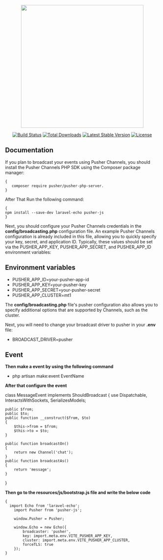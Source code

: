 <p align="center"><a href="https://laravel.com" target="_blank"><img src="https://raw.githubusercontent.com/laravel/art/master/logo-lockup/5%20SVG/2%20CMYK/1%20Full%20Color/laravel-logolockup-cmyk-red.svg" width="400"></a></p>

<p align="center">
<a href="https://travis-ci.org/laravel/framework"><img src="https://travis-ci.org/laravel/framework.svg" alt="Build Status"></a>
<a href="https://packagist.org/packages/laravel/framework"><img src="https://img.shields.io/packagist/dt/laravel/framework" alt="Total Downloads"></a>
<a href="https://packagist.org/packages/laravel/framework"><img src="https://img.shields.io/packagist/v/laravel/framework" alt="Latest Stable Version"></a>
<a href="https://packagist.org/packages/laravel/framework"><img src="https://img.shields.io/packagist/l/laravel/framework" alt="License"></a>
</p>

## Documentation

If you plan to broadcast your events using Pusher Channels, you should install the Pusher Channels PHP SDK using the Composer package manager:

    {
       composer require pusher/pusher-php-server.
    }

After That Run the following command:

    {
    npm install --save-dev laravel-echo pusher-js
    }

Next, you should configure your Pusher Channels credentials in the **config/broadcasting.php** configuration file. An example Pusher Channels configuration is already included in this file, allowing you to quickly specify your key, secret, and application ID. Typically, these values should be set via the PUSHER_APP_KEY, PUSHER_APP_SECRET, and PUSHER_APP_ID environment variables:

## Environment variables

-   PUSHER_APP_ID=your-pusher-app-id
-   PUSHER_APP_KEY=your-pusher-key
-   PUSHER_APP_SECRET=your-pusher-secret
-   PUSHER_APP_CLUSTER=mt1

The **config/broadcasting.php** file's pusher configuration also allows you to specify additional options that are supported by Channels, such as the cluster.

Next, you will need to change your broadcast driver to pusher in your **.env** file:

-   BROADCAST_DRIVER=pusher

## Event

**Then make a event by using the following command**

-   php artisan make:event EventName

**After that configure the event**

class MessageEvent implements ShouldBroadcast
{
use Dispatchable, InteractsWithSockets, SerializesModels;

    public $from;
    public $to;
    public function __construct($from, $to)
    {
        $this->from = $from;
        $this->to = $to;
    }

    public function broadcastOn()
    {
        return new Channel('chat');
    }
    public function broadcastAs()
    {
        return 'message';
    }

}

**Then go to the resources/js/bootstrap.js file and write the below code**

    {
      import Echo from 'laravel-echo';
        import Pusher from 'pusher-js';

        window.Pusher = Pusher;

        window.Echo = new Echo({
            broadcaster: 'pusher',
            key: import.meta.env.VITE_PUSHER_APP_KEY,
            cluster: import.meta.env.VITE_PUSHER_APP_CLUSTER,
            forceTLS: true
        });
    }
